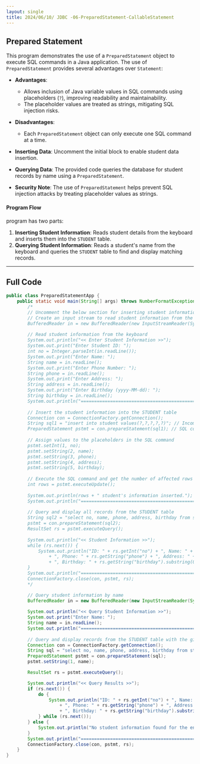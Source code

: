 ```yaml
---
layout: single
title: 2024/06/10/ JDBC -06-PreparedStatement-CallableStatement
---
```

## Prepared Statement 

This program demonstrates the use of a `PreparedStatement` object to execute SQL commands in a Java application. The use of `PreparedStatement` provides several advantages over `Statement`:

- **Advantages**:
    - Allows inclusion of Java variable values in SQL commands using placeholders (`?`), improving readability and maintainability.
    - The placeholder values are treated as strings, mitigating SQL injection risks.
- **Disadvantages**:
    - Each `PreparedStatement` object can only execute one SQL command at a time.

- **Inserting Data**: Uncomment the initial block to enable student data insertion.
- **Querying Data**: The provided code queries the database for student records by name using a `PreparedStatement`.
- **Security Note**: The use of `PreparedStatement` helps prevent SQL injection attacks by treating placeholder values as strings.
#### Program  Flow 

program has two parts:
1. **Inserting Student Information**: Reads student details from the keyboard and inserts them into the `STUDENT` table.
2. **Querying Student Information**: Reads a student's name from the keyboard and queries the `STUDENT` table to find and display matching records.


---
## Full Code
```java
public class PreparedStatementApp {
    public static void main(String[] args) throws NumberFormatException, IOException, SQLException {
        /*
        // Uncomment the below section for inserting student information
        // Create an input stream to read student information from the keyboard
        BufferedReader in = new BufferedReader(new InputStreamReader(System.in));
        
        // Read student information from the keyboard
        System.out.println("<< Enter Student Information >>");
        System.out.print("Enter Student ID: ");
        int no = Integer.parseInt(in.readLine());
        System.out.print("Enter Name: ");
        String name = in.readLine();
        System.out.print("Enter Phone Number: ");
        String phone = in.readLine();
        System.out.print("Enter Address: ");
        String address = in.readLine();
        System.out.print("Enter Birthday (yyyy-MM-dd): ");
        String birthday = in.readLine();
        System.out.println("==============================================================");
        
        // Insert the student information into the STUDENT table
        Connection con = ConnectionFactory.getConnection();
        String sql1 = "insert into student values(?,?,?,?,?)"; // Incomplete SQL command
        PreparedStatement pstmt = con.prepareStatement(sql1); // SQL command with placeholders
        
        // Assign values to the placeholders in the SQL command
        pstmt.setInt(1, no);
        pstmt.setString(2, name);
        pstmt.setString(3, phone);
        pstmt.setString(4, address);
        pstmt.setString(5, birthday);
        
        // Execute the SQL command and get the number of affected rows
        int rows = pstmt.executeUpdate();
        
        System.out.println(rows + " student's information inserted.");
        System.out.println("==============================================================");
        
        // Query and display all records from the STUDENT table
        String sql2 = "select no, name, phone, address, birthday from student order by no";
        pstmt = con.prepareStatement(sql2);
        ResultSet rs = pstmt.executeQuery();
        
        System.out.println("<< Student Information >>");
        while (rs.next()) {
            System.out.println("ID: " + rs.getInt("no") + ", Name: " + rs.getString("name")
                + ", Phone: " + rs.getString("phone") + ", Address: " + rs.getString("address")
                + ", Birthday: " + rs.getString("birthday").substring(0, 10));
        }
        System.out.println("==============================================================");
        ConnectionFactory.close(con, pstmt, rs);
        */

        // Query student information by name
        BufferedReader in = new BufferedReader(new InputStreamReader(System.in));
        
        System.out.println("<< Query Student Information >>");
        System.out.print("Enter Name: ");
        String name = in.readLine();
        System.out.println("==============================================================");
        
        // Query and display records from the STUDENT table with the given name
        Connection con = ConnectionFactory.getConnection();
        String sql = "select no, name, phone, address, birthday from student where name=? order by no";
        PreparedStatement pstmt = con.prepareStatement(sql);
        pstmt.setString(1, name);

        ResultSet rs = pstmt.executeQuery();

        System.out.println("<< Query Results >>");
        if (rs.next()) {
            do {
                System.out.println("ID: " + rs.getInt("no") + ", Name: " + rs.getString("name")
                    + ", Phone: " + rs.getString("phone") + ", Address: " + rs.getString("address")
                    + ", Birthday: " + rs.getString("birthday").substring(0, 10));
            } while (rs.next());
        } else {
            System.out.println("No student information found for the entered name.");
        }
        System.out.println("==============================================================");
        ConnectionFactory.close(con, pstmt, rs);
    }
}
```